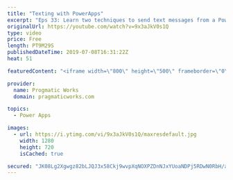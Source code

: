 ```yaml
---
title: "Texting with PowerApps"
excerpt: "Eps 33: Learn two techniques to send text messages from a PowerApp application. One is through a Launch command and the other is with a 3rd party data connector, TxtSync.   For PowerApps training and App Building services, please reach out to us at https://www.pragmaticworks.com  The connector requires"
originalUrl: https://youtube.com/watch?v=9x3aJkV0s1Q
type: video
price: Free
length: PT9M29S
publishedDateTime: 2019-07-08T16:31:22Z
heat: 51

featuredContent: "<iframe width=\"800\" height=\"500\" frameborder=\"0\" src=\"https://www.youtube.com/embed/9x3aJkV0s1Q\" allow=\"accelerometer; autoplay; encrypted-media; gyroscope; picture-in-picture\" allowfullscreen></iframe>"

provider:
  name: Progmatic Works
  domain: pragmaticworks.com

topics:
  - Power Apps

images:
  - url: https://i.ytimg.com/vi/9x3aJkV0s1Q/maxresdefault.jpg
    width: 1280
    height: 720
    isCached: true

secured: "JK08Lg2Xgwgz82bLJQJ3x58Ckj9wvpXqNOXPZDnNJxYUoaNDPj5RDwN0RbH/al9tRPkXFOO0D+V68ek/0rWjbJpxSXh2Q0JoDUsVYQQF47IfkylvoOTFQzx4wcDxr9+vhgoBiFWRTL6GcH97ArhFQM+UnbLd8dZ1xmlUdPb68MMFAj+iO/41JdfvMuFoim01sv6aeKGksJRK6GUaTJbsuv8MhaT9blIBIyau4Hh0ByeX2TsEcUIyyons4ihCjLWPBZbSIYCKf2fqtUY+oP24DKqmryhwL9vIPD7RGm3XaGsldyMgIw0FI6JjHtXqv2GydO/MWNHsDsnNZlptSq2pUA+qJ7Iczduw/n0p/1N2TnEQwJE1lBcrBollkbjRJsxjvfkkEftfN8j1cDHvV5r+1puJFPrFIfM0NS64mqRgRzQ=;sspdj+SrnXmDclTwbT6/0g=="
---
```


